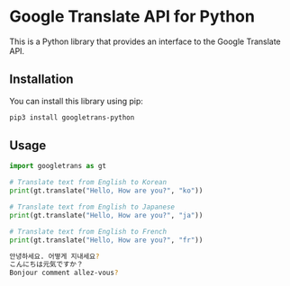 # Google Translate API for Python

This is a Python library that provides an interface to the Google Translate API.

## Installation

You can install this library using pip:

```bash
pip3 install googletrans-python
```

## Usage

```python
import googletrans as gt

# Translate text from English to Korean
print(gt.translate("Hello, How are you?", "ko"))

# Translate text from English to Japanese
print(gt.translate("Hello, How are you?", "ja"))

# Translate text from English to French
print(gt.translate("Hello, How are you?", "fr"))
```

```bash
안녕하세요. 어떻게 지내세요?
こんにちは元気ですか？
Bonjour comment allez-vous?
```
